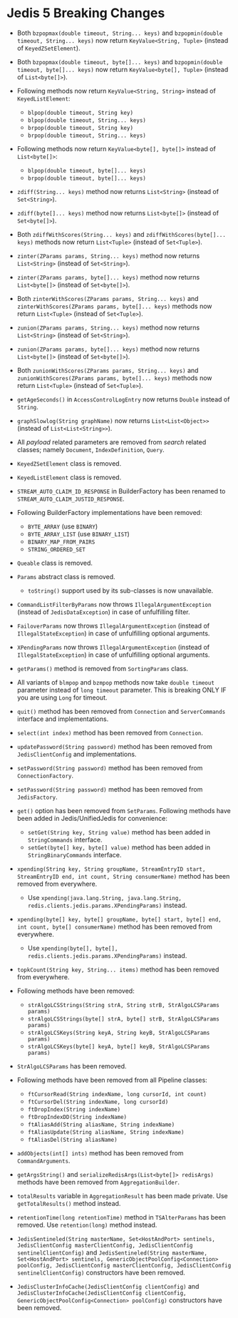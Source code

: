 # Jedis 5 Breaking Changes

- Both `bzpopmax(double timeout, String... keys)` and `bzpopmin(double timeout, String... keys)` now return `KeyValue<String, Tuple>` (instead of `KeyedZSetElement`).

- Both `bzpopmax(double timeout, byte[]... keys)` and `bzpopmin(double timeout, byte[]... keys)` now return `KeyValue<byte[], Tuple>` (instead of `List<byte[]>`).

- Following methods now return `KeyValue<String, String>` instead of `KeyedListElement`:
  - `blpop(double timeout, String key)`
  - `blpop(double timeout, String... keys)`
  - `brpop(double timeout, String key)`
  - `brpop(double timeout, String... keys)`

- Following methods now return `KeyValue<byte[], byte[]>` instead of `List<byte[]>`:
  - `blpop(double timeout, byte[]... keys)`
  - `brpop(double timeout, byte[]... keys)`

- `zdiff(String... keys)` method now returns `List<String>` (instead of `Set<String>`).
- `zdiff(byte[]... keys)` method now returns `List<byte[]>` (instead of `Set<byte[]>`).
- Both `zdiffWithScores(String... keys)` and `zdiffWithScores(byte[]... keys)` methods now return `List<Tuple>` (instead of `Set<Tuple>`).

- `zinter(ZParams params, String... keys)` method now returns `List<String>` (instead of `Set<String>`).
- `zinter(ZParams params, byte[]... keys)` method now returns `List<byte[]>` (instead of `Set<byte[]>`).
- Both `zinterWithScores(ZParams params, String... keys)` and `zinterWithScores(ZParams params, byte[]... keys)` methods now return `List<Tuple>` (instead of `Set<Tuple>`).

- `zunion(ZParams params, String... keys)` method now returns `List<String>` (instead of `Set<String>`).
- `zunion(ZParams params, byte[]... keys)` method now returns `List<byte[]>` (instead of `Set<byte[]>`).
- Both `zunionWithScores(ZParams params, String... keys)` and `zunionWithScores(ZParams params, byte[]... keys)` methods now return `List<Tuple>` (instead of `Set<Tuple>`).

- `getAgeSeconds()` in `AccessControlLogEntry` now returns `Double` instead of `String`.

- `graphSlowlog(String graphName)` now returns `List<List<Object>>` (instead of `List<List<String>>`).

- All _payload_ related parameters are removed from _search_ related classes; namely `Document`, `IndexDefinition`, `Query`.

- `KeyedZSetElement` class is removed.

- `KeyedListElement` class is removed.

- `STREAM_AUTO_CLAIM_ID_RESPONSE` in BuilderFactory has been renamed to `STREAM_AUTO_CLAIM_JUSTID_RESPONSE`.

- Following BuilderFactory implementations have been removed:
  - `BYTE_ARRAY` (use `BINARY`)
  - `BYTE_ARRAY_LIST` (use `BINARY_LIST`)
  - `BINARY_MAP_FROM_PAIRS`
  - `STRING_ORDERED_SET`

- `Queable` class is removed.

- `Params` abstract class is removed.
  - `toString()` support used by its sub-classes is now unavailable.

- `CommandListFilterByParams` now throws `IllegalArgumentException` (instead of `JedisDataException`) in case of unfulfilling filter.

- `FailoverParams` now throws `IllegalArgumentException` (instead of `IllegalStateException`) in case of unfulfilling optional arguments.

- `XPendingParams` now throws `IllegalArgumentException` (instead of `IllegalStateException`) in case of unfulfilling optional arguments.

- `getParams()` method is removed from `SortingParams` class.

- All variants of `blmpop` and `bzmpop` methods now take `double timeout` parameter instead of `long timeout` parameter.
  This is breaking ONLY IF you are using `Long` for timeout.

<!--- Deprecated in Jedis 4 --->

- `quit()` method has been removed from `Connection` and `ServerCommands` interface and implementations.

- `select(int index)` method has been removed from `Connection`.

- `updatePassword(String password)` method has been removed from `JedisClientConfig` and implementations.

- `setPassword(String password)` method has been removed from `ConnectionFactory`.

- `setPassword(String password)` method has been removed from `JedisFactory`.

- `get()` option has been removed from `SetParams`.  Following methods have been added in Jedis/UnifiedJedis for convenience:
  - `setGet(String key, String value)` method has been added in `StringCommands` interface.
  - `setGet(byte[] key, byte[] value)` method has been added in `StringBinaryCommands` interface.

- `xpending(String key, String groupName, StreamEntryID start, StreamEntryID end, int count, String consumerName)` method has been removed from everywhere.
  - Use `xpending(java.lang.String, java.lang.String, redis.clients.jedis.params.XPendingParams)` instead.

- `xpending(byte[] key, byte[] groupName, byte[] start, byte[] end, int count, byte[] consumerName)` method has been removed from everywhere.
  - Use `xpending(byte[], byte[], redis.clients.jedis.params.XPendingParams)` instead.

- `topkCount(String key, String... items)` method has been removed from everywhere.

- Following methods have been removed:
  - `strAlgoLCSStrings(String strA, String strB, StrAlgoLCSParams params)`
  - `strAlgoLCSStrings(byte[] strA, byte[] strB, StrAlgoLCSParams params)`
  - `strAlgoLCSKeys(String keyA, String keyB, StrAlgoLCSParams params)`
  - `strAlgoLCSKeys(byte[] keyA, byte[] keyB, StrAlgoLCSParams params)`

- `StrAlgoLCSParams` has been removed.

- Following methods have been removed from all Pipeline classes:
  - `ftCursorRead(String indexName, long cursorId, int count)`
  - `ftCursorDel(String indexName, long cursorId)`
  - `ftDropIndex(String indexName)`
  - `ftDropIndexDD(String indexName)`
  - `ftAliasAdd(String aliasName, String indexName)`
  - `ftAliasUpdate(String aliasName, String indexName)`
  - `ftAliasDel(String aliasName)`

- `addObjects(int[] ints)` method has been removed from `CommandArguments`.

- `getArgsString()` and `serializeRedisArgs(List<byte[]> redisArgs)` methods have been removed from `AggregationBuilder`.

- `totalResults` variable in `AggregationResult` has been made private. Use `getTotalResults()` method instead.

- `retentionTime(long retentionTime)` method in `TSAlterParams` has been removed. Use `retention(long)` method instead.

- `JedisSentineled(String masterName, Set<HostAndPort> sentinels, JedisClientConfig masterClientConfig, JedisClientConfig sentinelClientConfig)` and
`JedisSentineled(String masterName, Set<HostAndPort> sentinels, GenericObjectPoolConfig<Connection> poolConfig, JedisClientConfig masterClientConfig, JedisClientConfig sentinelClientConfig)`
constructors have been removed.

- `JedisClusterInfoCache(JedisClientConfig clientConfig)` and `JedisClusterInfoCache(JedisClientConfig clientConfig, GenericObjectPoolConfig<Connection> poolConfig)`
constructors have been removed.

